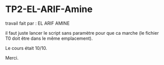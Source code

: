 # TP2-EL-ARIF-Amine

travail fait par : EL ARIF AMINE

il faut juste lancer le script sans paramètre pour que ca marche (le fichier T0 doit être dans le même emplacement).

Le cours était 10/10.

Merci.
